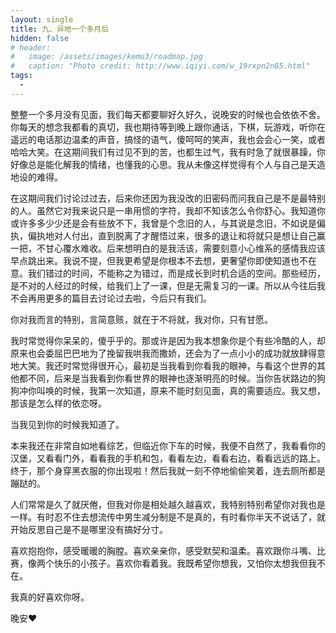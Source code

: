 ```yaml
---
layout: single
title: 九、异地一个多月后
hidden: false
# header:
#   image: /assets/images/kemu3/roadmap.jpg
#   caption: "Photo credit: http://www.iqiyi.com/w_19rxpn2n85.html"
tags:
  - 
---
```


整整一个多月没有见面，我们每天都要聊好久好久，说晚安的时候也会依依不舍。你每天的想念我都看的真切，我也期待等到晚上跟你通话，下棋，玩游戏，听你在遥远的电话那边温柔的声音，搞怪的语气，傻呵呵的笑声，我也会会心一笑，或者哈哈大笑。在这期间我们有过见不到的苦，也都生过气，我有时急了就很暴躁，你好像总是能化解我的情绪，也懂我的心思。我从未像这样觉得有个人与自己是天造地设的难得。

在这期间我们讨论过过去，后来你还因为我没改的旧密码而问我自己是不是最特别的人。虽然它对我来说只是一串用惯的字符，我却不知该怎么令你舒心。我知道你或许多多少少还是会有些放不下，我曾是个念旧的人，与其说是念旧，不如说是偏执，偏执地对人付出，直到脱离了才醒悟过来，很多的退让和将就只是想让自己赢一把，不甘心覆水难收。后来想明白的是我活该，需要刻意小心维系的感情我应该早点跳出来。我说不提，但我更希望是你根本不去想，更奢望你即使知道也不在意。我们错过的时间，不能称之为错过，而是成长到时机合适的空间。那些经历，是不对的人经过的时候，给我们上了一课，但是无需复习的一课。所以从今往后我不会再用更多的篇目去讨论过去啦，今后只有我们。

你对我而言的特别，言简意赅，就在于不将就，我对你，只有甘愿。

我时常觉得你呆呆的，傻乎乎的。那或许是因为我本想象你是个有些冷酷的人，却原来也会委屈巴巴地为了挽留我哄我而撒娇，还会为了一点小小的成功就放肆得意地大笑。我还时常觉得很开心，最初是当我看到你看我的眼神，与看这个世界的其他都不同，后来是当我看到你看世界的眼神也逐渐明亮的时候。当你告状路边的狗狗冲你叫唤的时候，我第一次知道，原来不能时刻见面，真的需要适应。我又想，那该是怎么样的依恋呀。

当我见到你的时候我知道了。

本来我还在非常自如地看综艺，但临近你下车的时候，我便不自然了，我看看你的汉堡，又看看门外，看看我的手机和包，看看左边，看看右边，看看远远的路上。终于，那个身穿黑衣服的你出现啦！然后我就一刻不停地偷偷笑着，连去厕所都是蹦跶的。

人们常常是久了就厌倦，但我对你是相处越久越喜欢，我特别特别希望你对我也是一样。有时忍不住去想流传中男生减分制是不是真的，有时看你半天不说话了，就开始反思自己是不是哪里没有搞好分寸。

喜欢抱抱你，感受暖暖的胸膛。喜欢亲亲你，感受默契和温柔。喜欢跟你斗嘴、比赛，像两个快乐的小孩子。喜欢你看着我。我既希望你想我，又怕你太想我但我不在。

我真的好喜欢你呀。

晚安❤️
